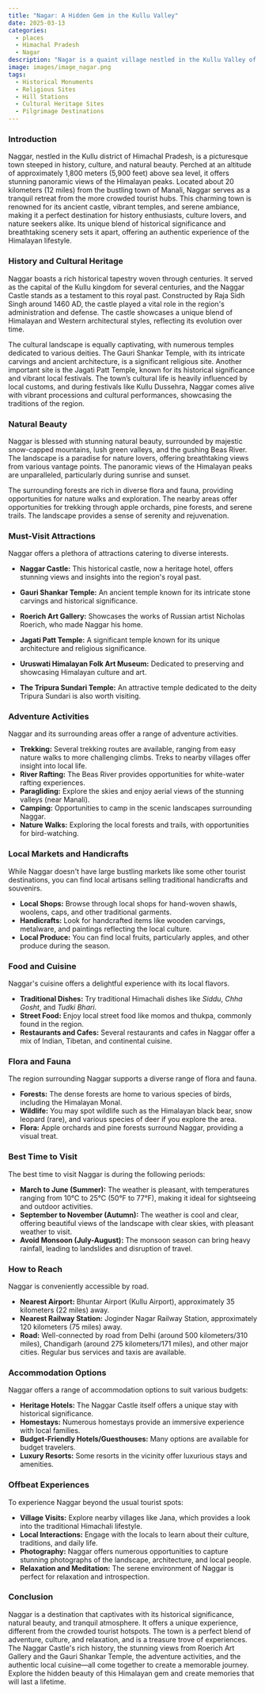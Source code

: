 ```yaml
---
title: "Nagar: A Hidden Gem in the Kullu Valley"
date: 2025-03-13
categories:
  - places
  - Himachal Pradesh
  - Nagar
description: "Nagar is a quaint village nestled in the Kullu Valley of Himachal Pradesh, known for its charming traditional architecture and serene landscapes. Surrounded by lush forests and snow-capped peaks, Nagar offers breathtaking views of the Himalayas. The village is dotted with ancient temples, including the Chandanos Badrinath Temple, which holds significant historical and cultural importance. Visitors can explore the narrow streets lined with wooden houses, each telling a story of the region's heritage. Perfect for those seeking peace and a connection to nature, Nagar provides an ideal setting for trekking and cultural exploration."
image: images/image_nagar.png
tags: 
  - Historical Monuments
  - Religious Sites
  - Hill Stations
  - Cultural Heritage Sites
  - Pilgrimage Destinations
---
```



### **Introduction**

Naggar, nestled in the Kullu district of Himachal Pradesh, is a picturesque town steeped in history, culture, and natural beauty. Perched at an altitude of approximately 1,800 meters (5,900 feet) above sea level, it offers stunning panoramic views of the Himalayan peaks. Located about 20 kilometers (12 miles) from the bustling town of Manali, Naggar serves as a tranquil retreat from the more crowded tourist hubs. This charming town is renowned for its ancient castle, vibrant temples, and serene ambiance, making it a perfect destination for history enthusiasts, culture lovers, and nature seekers alike. Its unique blend of historical significance and breathtaking scenery sets it apart, offering an authentic experience of the Himalayan lifestyle.

### **History and Cultural Heritage**

Naggar boasts a rich historical tapestry woven through centuries. It served as the capital of the Kullu kingdom for several centuries, and the Naggar Castle stands as a testament to this royal past. Constructed by Raja Sidh Singh around 1460 AD, the castle played a vital role in the region's administration and defense. The castle showcases a unique blend of Himalayan and Western architectural styles, reflecting its evolution over time.

The cultural landscape is equally captivating, with numerous temples dedicated to various deities. The Gauri Shankar Temple, with its intricate carvings and ancient architecture, is a significant religious site. Another important site is the Jagati Patt Temple, known for its historical significance and vibrant local festivals. The town’s cultural life is heavily influenced by local customs, and during festivals like Kullu Dussehra, Naggar comes alive with vibrant processions and cultural performances, showcasing the traditions of the region.

### **Natural Beauty**

Naggar is blessed with stunning natural beauty, surrounded by majestic snow-capped mountains, lush green valleys, and the gushing Beas River. The landscape is a paradise for nature lovers, offering breathtaking views from various vantage points. The panoramic views of the Himalayan peaks are unparalleled, particularly during sunrise and sunset.



The surrounding forests are rich in diverse flora and fauna, providing opportunities for nature walks and exploration. The nearby areas offer opportunities for trekking through apple orchards, pine forests, and serene trails. The landscape provides a sense of serenity and rejuvenation.

### **Must-Visit Attractions**

Naggar offers a plethora of attractions catering to diverse interests.

*   **Naggar Castle:** This historical castle, now a heritage hotel, offers stunning views and insights into the region's royal past.
    
*   **Gauri Shankar Temple:** An ancient temple known for its intricate stone carvings and historical significance.
*   **Roerich Art Gallery:** Showcases the works of Russian artist Nicholas Roerich, who made Naggar his home.
    
*   **Jagati Patt Temple:** A significant temple known for its unique architecture and religious significance.
*   **Uruswati Himalayan Folk Art Museum:** Dedicated to preserving and showcasing Himalayan culture and art.
*   **The Tripura Sundari Temple:** An attractive temple dedicated to the deity Tripura Sundari is also worth visiting.

### **Adventure Activities**

Naggar and its surrounding areas offer a range of adventure activities.

*   **Trekking:** Several trekking routes are available, ranging from easy nature walks to more challenging climbs. Treks to nearby villages offer insight into local life.
*   **River Rafting:** The Beas River provides opportunities for white-water rafting experiences.
*   **Paragliding:** Explore the skies and enjoy aerial views of the stunning valleys (near Manali).
*   **Camping:** Opportunities to camp in the scenic landscapes surrounding Naggar.
*   **Nature Walks:** Exploring the local forests and trails, with opportunities for bird-watching.

### **Local Markets and Handicrafts**

While Naggar doesn't have large bustling markets like some other tourist destinations, you can find local artisans selling traditional handicrafts and souvenirs.

*   **Local Shops:** Browse through local shops for hand-woven shawls, woolens, caps, and other traditional garments.
*   **Handicrafts:** Look for handcrafted items like wooden carvings, metalware, and paintings reflecting the local culture.
*   **Local Produce:** You can find local fruits, particularly apples, and other produce during the season.

### **Food and Cuisine**

Naggar's cuisine offers a delightful experience with its local flavors.

*   **Traditional Dishes:** Try traditional Himachali dishes like *Siddu*, *Chha Gosht*, and *Tudki Bhari*.
*   **Street Food:** Enjoy local street food like momos and thukpa, commonly found in the region.
*   **Restaurants and Cafes:** Several restaurants and cafes in Naggar offer a mix of Indian, Tibetan, and continental cuisine.
    

### **Flora and Fauna**

The region surrounding Naggar supports a diverse range of flora and fauna.

*   **Forests:** The dense forests are home to various species of birds, including the Himalayan Monal.
*   **Wildlife:** You may spot wildlife such as the Himalayan black bear, snow leopard (rare), and various species of deer if you explore the area.
*   **Flora:** Apple orchards and pine forests surround Naggar, providing a visual treat.

### **Best Time to Visit**

The best time to visit Naggar is during the following periods:

*   **March to June (Summer):** The weather is pleasant, with temperatures ranging from 10°C to 25°C (50°F to 77°F), making it ideal for sightseeing and outdoor activities.
*   **September to November (Autumn):** The weather is cool and clear, offering beautiful views of the landscape with clear skies, with pleasant weather to visit.
*   **Avoid Monsoon (July-August):** The monsoon season can bring heavy rainfall, leading to landslides and disruption of travel.

### **How to Reach**

Naggar is conveniently accessible by road.

*   **Nearest Airport:** Bhuntar Airport (Kullu Airport), approximately 35 kilometers (22 miles) away.
*   **Nearest Railway Station:** Joginder Nagar Railway Station, approximately 120 kilometers (75 miles) away.
*   **Road:** Well-connected by road from Delhi (around 500 kilometers/310 miles), Chandigarh (around 275 kilometers/171 miles), and other major cities. Regular bus services and taxis are available.

### **Accommodation Options**

Naggar offers a range of accommodation options to suit various budgets:

*   **Heritage Hotels:** The Naggar Castle itself offers a unique stay with historical significance.
*   **Homestays:** Numerous homestays provide an immersive experience with local families.
*   **Budget-Friendly Hotels/Guesthouses:** Many options are available for budget travelers.
*   **Luxury Resorts:** Some resorts in the vicinity offer luxurious stays and amenities.

### **Offbeat Experiences**

To experience Naggar beyond the usual tourist spots:

*   **Village Visits:** Explore nearby villages like Jana, which provides a look into the traditional Himachali lifestyle.
*   **Local Interactions:** Engage with the locals to learn about their culture, traditions, and daily life.
*   **Photography:** Naggar offers numerous opportunities to capture stunning photographs of the landscape, architecture, and local people.
*   **Relaxation and Meditation:** The serene environment of Naggar is perfect for relaxation and introspection.

### **Conclusion**

Naggar is a destination that captivates with its historical significance, natural beauty, and tranquil atmosphere. It offers a unique experience, different from the crowded tourist hotspots. The town is a perfect blend of adventure, culture, and relaxation, and is a treasure trove of experiences. The Naggar Castle's rich history, the stunning views from Roerich Art Gallery and the Gauri Shankar Temple, the adventure activities, and the authentic local cuisine—all come together to create a memorable journey. Explore the hidden beauty of this Himalayan gem and create memories that will last a lifetime.


